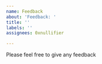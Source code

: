 ```yaml
---
name: Feedback
about: 'Feedback: '
title: ''
labels: ''
assignees: 0xnullifier

---
```


Please feel free to give any feedback
